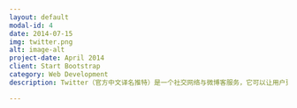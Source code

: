```yaml
---
layout: default
modal-id: 4
date: 2014-07-15
img: twitter.png
alt: image-alt
project-date: April 2014
client: Start Bootstrap
category: Web Development
description: Twitter（官方中文译名推特）是一个社交网络与微博客服务，它可以让用户更新不超过140个字符的消息，这些消息也被称作“推文（Tweet）”。这个服务是由杰克·多西在2006年3月创办并在当年7月启动的。Twitter风行于全世界多个国家，是互联网上访问量最大的十个网站之一。

---
```

